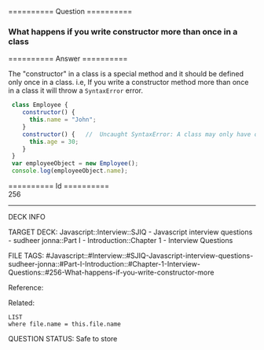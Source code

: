 ========== Question ==========  

### What happens if you write constructor more than once in a class  

========== Answer ==========  

The "constructor" in a class is a special method and it should be defined only
once in a class. i.e, If you write a constructor method more than once in a
class it will throw a `SyntaxError` error.

```javascript
 class Employee {
    constructor() {
      this.name = "John";
    }
    constructor() {   //  Uncaught SyntaxError: A class may only have one constructor
      this.age = 30;
    }
 }
 var employeeObject = new Employee();
 console.log(employeeObject.name);
```

========== Id ==========  
256

---

DECK INFO

TARGET DECK: Javascript::Interview::SJIQ - Javascript interview questions - sudheer jonna::Part I - Introduction::Chapter 1 - Interview Questions

FILE TAGS: #Javascript::#Interview::#SJIQ-Javascript-interview-questions-sudheer-jonna::#Part-I-Introduction::#Chapter-1-Interview-Questions::#256-What-happens-if-you-write-constructor-more

Reference:

Related:

```dataview
LIST
where file.name = this.file.name
```

QUESTION STATUS: Safe to store
